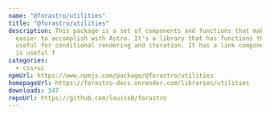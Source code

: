 ```yaml
---
name: "@forastro/utilities"
title: "@forastro/utilities"
description: This package is a set of components and functions that make things
  easier to accomplish with Astro. It's a library that has functions that are
  useful for conditional rendering and iteration. It has a link component which
  is useful f
categories:
  - css+ui
npmUrl: https://www.npmjs.com/package/@forastro/utilities
homepageUrl: https://forastro-docs.onrender.com/libraries/utilities
downloads: 347
repoUrl: https://github.com/louiss0/forastro
---
```

